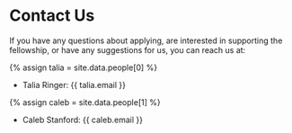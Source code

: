 # Contact Us

If you have any questions about applying, are interested in supporting the fellowship, or have any suggestions for us, you can reach us at:

{% assign talia = site.data.people[0] %}
- Talia Ringer: {{ talia.email }}

{% assign caleb = site.data.people[1] %}
- Caleb Stanford: {{ caleb.email }}
